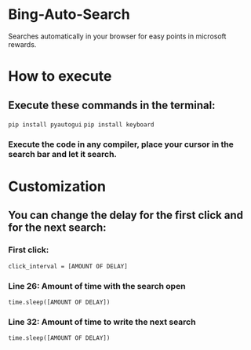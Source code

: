# Bing-Auto-Search
Searches automatically in your browser for easy points in microsoft rewards.
# How to execute
## Execute these commands in the terminal:
`pip install pyautogui`
`pip install keyboard`
### Execute the code in any compiler, place your cursor in the search bar and let it search.
# Customization
## You can change the delay for the first click and for the next search:
### First click:
`click_interval = [AMOUNT OF DELAY]`
### Line 26: Amount of time with the search open
`time.sleep([AMOUNT OF DELAY])`
### Line 32: Amount of time to write the next search
`time.sleep([AMOUNT OF DELAY])`
